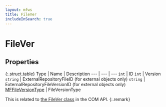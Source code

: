 ```yaml
---
layout: mfws
title: FileVer
includeInSearch: true
---
```


# FileVer

## Properties

{:.struct.table}
Type | Name | Description
--- | --- | ---
`int` | ID
`int` | Version
`string` | ExternalRepositoryFileID (for external objects only)
`string` | ExternalRepositoryFileVersionID (for external objects only)
[MFFileVersionType](../../enumerations/mffileversiontype/) | FileVersionType

This is related to [the FileVer class](https://www.m-files.com/api/documentation/latest/index.html#MFilesAPI~FileVer.html) in the COM API.
{:.remark}
